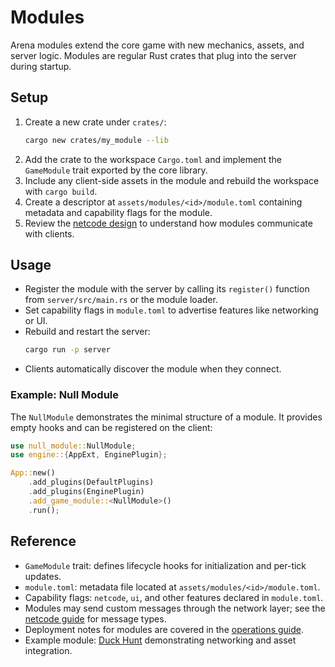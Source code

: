 # Modules

Arena modules extend the core game with new mechanics, assets, and server logic.
Modules are regular Rust crates that plug into the server during startup.

## Setup

1. Create a new crate under `crates/`:
   ```bash
   cargo new crates/my_module --lib
   ```
2. Add the crate to the workspace `Cargo.toml` and implement the `GameModule` trait exported by the core library.
3. Include any client-side assets in the module and rebuild the workspace with `cargo build`.
4. Create a descriptor at `assets/modules/<id>/module.toml` containing metadata and capability flags for the module.
5. Review the [netcode design](netcode.md) to understand how modules communicate with clients.

## Usage

- Register the module with the server by calling its `register()` function from `server/src/main.rs` or the module loader.
- Set capability flags in `module.toml` to advertise features like networking or UI.
- Rebuild and restart the server:
  ```bash
  cargo run -p server
  ```
- Clients automatically discover the module when they connect.

### Example: Null Module

The `NullModule` demonstrates the minimal structure of a module. It provides empty
hooks and can be registered on the client:

```rust
use null_module::NullModule;
use engine::{AppExt, EnginePlugin};

App::new()
    .add_plugins(DefaultPlugins)
    .add_plugins(EnginePlugin)
    .add_game_module::<NullModule>()
    .run();
```

## Reference

- `GameModule` trait: defines lifecycle hooks for initialization and per-tick updates.
- `module.toml`: metadata file located at `assets/modules/<id>/module.toml`.
- Capability flags: `netcode`, `ui`, and other features declared in `module.toml`.
- Modules may send custom messages through the network layer; see the [netcode guide](netcode.md) for message types.
- Deployment notes for modules are covered in the [operations guide](ops.md).
- Example module: [Duck Hunt](DuckHunt.md) demonstrating networking and asset integration.
